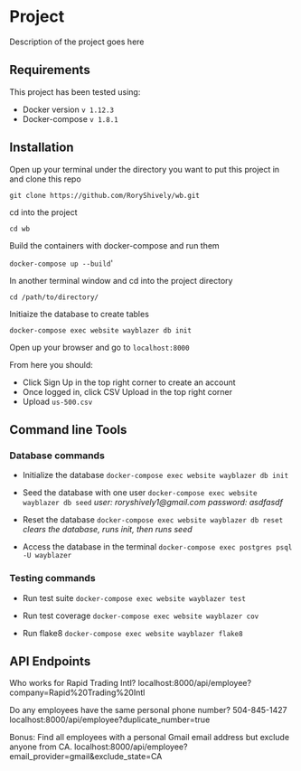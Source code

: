 # Project

Description of the project goes here

## Requirements

This project has been tested using:
 - Docker version `v 1.12.3`
 - Docker-compose `v 1.8.1`

## Installation

Open up your terminal under the directory you want to put this project in and clone this repo

`git clone https://github.com/RoryShively/wb.git`

cd into the project

`cd wb`

Build the containers with docker-compose and run them

`docker-compose up --build`'

In another terminal window and cd into the project directory

`cd /path/to/directory/`

Initiaize the database to create tables

`docker-compose exec website wayblazer db init`

Open up your browser and go to `localhost:8000`

From here you should:
 - Click Sign Up in the top right corner to create an account
 - Once logged in, click CSV Upload in the top right corner
 - Upload `us-500.csv`

## Command line Tools

### Database commands

 - Initialize the database
 `docker-compose exec website wayblazer db init`
 
 - Seed the database with one user
 `docker-compose exec website wayblazer db seed`
 _user: roryshively1@gmail.com_
 _password: asdfasdf_
 
 - Reset the database
 `docker-compose exec website wayblazer db reset`
 _clears the database, runs init, then runs seed_

 - Access the database in the terminal
 `docker-compose exec postgres psql -U wayblazer`
 
### Testing commands

 - Run test suite
 `docker-compose exec website wayblazer test`
 
 - Run test coverage
 `docker-compose exec website wayblazer cov`
 
 - Run flake8
 `docker-compose exec website wayblazer flake8`
 
## API Endpoints
 
Who works for Rapid Trading Intl?
  localhost:8000/api/employee?company=Rapid%20Trading%20Intl

Do any employees have the same personal phone number? 504-845-1427
  localhost:8000/api/employee?duplicate_number=true

Bonus: Find all employees with a personal Gmail email address but exclude
 anyone from CA.
  localhost:8000/api/employee?email_provider=gmail&exclude_state=CA



